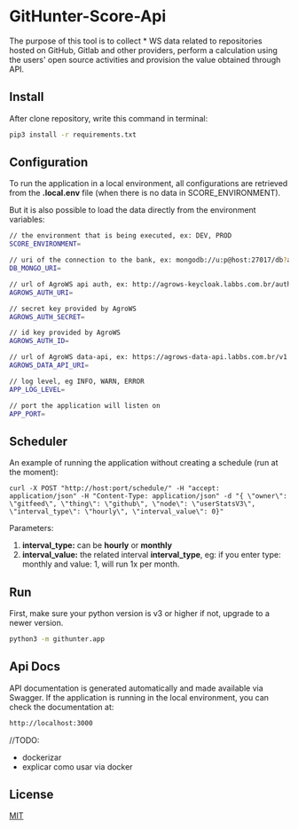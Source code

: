 # GitHunter-Score-Api
The purpose of this tool is to collect * WS data related to repositories hosted on GitHub, Gitlab and other providers, perform a calculation using the users' open source activities and provision the value obtained through API.

## Install
After clone repository, write this command in terminal:
```bash
pip3 install -r requirements.txt
``` 

## Configuration
To run the application in a local environment, all configurations are retrieved from the **.local.env** file (when there is no data in SCORE_ENVIRONMENT). 

But it is also possible to load the data directly from the environment variables:

```bash
// the environment that is being executed, ex: DEV, PROD
SCORE_ENVIRONMENT= 

// uri of the connection to the bank, ex: mongodb://u:p@host:27017/db?authSource=dbauth
DB_MONGO_URI=

// url of AgroWS api auth, ex: http://agrows-keycloak.labbs.com.br/auth/realms/agroWS/protocol/openid-connect/token
AGROWS_AUTH_URI=

// secret key provided by AgroWS
AGROWS_AUTH_SECRET=

// id key provided by AgroWS
AGROWS_AUTH_ID=

// url of AgroWS data-api, ex: https://agrows-data-api.labbs.com.br/v1
AGROWS_DATA_API_URI=

// log level, eg INFO, WARN, ERROR
APP_LOG_LEVEL=

// port the application will listen on
APP_PORT=
```

## Scheduler

An example of running the application without creating a schedule (run at the moment):
```
curl -X POST "http://host:port/schedule/" -H "accept: application/json" -H "Content-Type: application/json" -d "{ \"owner\": \"gitfeed\", \"thing\": \"github\", \"node\": \"userStatsV3\", \"interval_type\": \"hourly\", \"interval_value\": 0}"
```
Parameters:

1. **interval_type:** can be __hourly__ or __monthly__
2. **interval_value:** the related interval __interval_type__, eg: if you enter type: monthly and value: 1, will run 1x per month.


## Run
First, make sure your python version is v3 or higher if not, upgrade to a newer version.

```bash
python3 -m githunter.app
```

## Api Docs
API documentation is generated automatically and made available via Swagger. If the application is running in the local environment, you can check the documentation at:

```bash
http://localhost:3000
```

//TODO:
* dockerizar
* explicar como usar via docker

## License
[MIT](https://choosealicense.com/licenses/mit/)